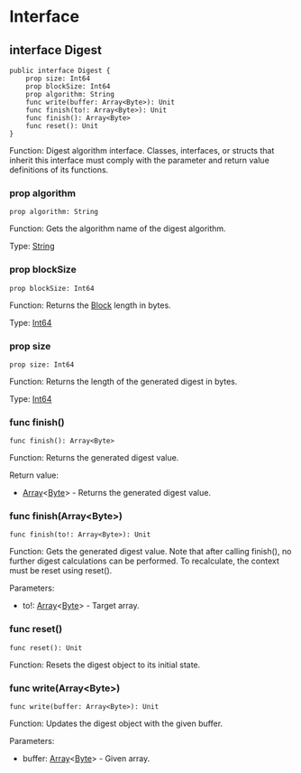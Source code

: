 # Interface

## interface Digest

```cangjie
public interface Digest {
    prop size: Int64
    prop blockSize: Int64
    prop algorithm: String
    func write(buffer: Array<Byte>): Unit
    func finish(to!: Array<Byte>): Unit
    func finish(): Array<Byte>
    func reset(): Unit
}
```

Function: Digest algorithm interface. Classes, interfaces, or structs that inherit this interface must comply with the parameter and return value definitions of its functions.

### prop algorithm

```cangjie
prop algorithm: String
```

Function: Gets the algorithm name of the digest algorithm.

Type: [String](../../../core/core_package_api/core_package_structs.md#struct-string)

### prop blockSize

```cangjie
prop blockSize: Int64
```

Function: Returns the [Block](../../../ast/ast_package_api/ast_package_classes.md#class-block) length in bytes.

Type: [Int64](../../../core/core_package_api/core_package_intrinsics.md#int64)

### prop size

```cangjie
prop size: Int64
```

Function: Returns the length of the generated digest in bytes.

Type: [Int64](../../../core/core_package_api/core_package_intrinsics.md#int64)

### func finish()

```cangjie
func finish(): Array<Byte>
```

Function: Returns the generated digest value.

Return value:

- [Array](../../../core/core_package_api/core_package_structs.md#struct-arrayt)\<[Byte](../../../core/core_package_api/core_package_types.md#type-byte)> - Returns the generated digest value.

### func finish(Array\<Byte>)

```cangjie
func finish(to!: Array<Byte>): Unit
```

Function: Gets the generated digest value. Note that after calling finish(), no further digest calculations can be performed. To recalculate, the context must be reset using reset().

Parameters:

- to!: [Array](../../../core/core_package_api/core_package_structs.md#struct-arrayt)\<[Byte](../../../core/core_package_api/core_package_types.md#type-byte)> - Target array.

### func reset()

```cangjie
func reset(): Unit
```

Function: Resets the digest object to its initial state.

### func write(Array\<Byte>)

```cangjie
func write(buffer: Array<Byte>): Unit
```

Function: Updates the digest object with the given buffer.

Parameters:

- buffer: [Array](../../../core/core_package_api/core_package_structs.md#struct-arrayt)\<[Byte](../../../core/core_package_api/core_package_types.md#type-byte)> - Given array.